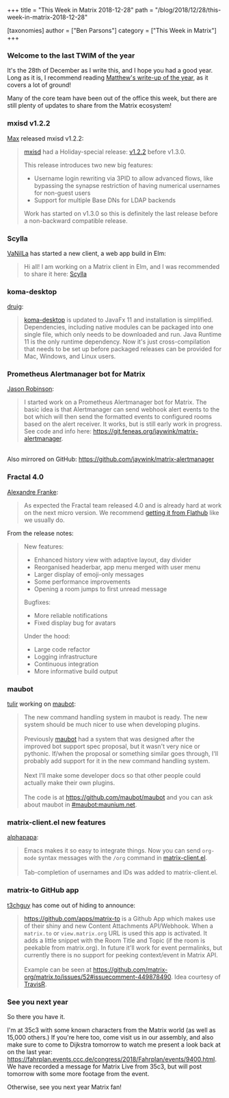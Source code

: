 +++
title = "This Week in Matrix 2018-12-28"
path = "/blog/2018/12/28/this-week-in-matrix-2018-12-28"

[taxonomies]
author = ["Ben Parsons"]
category = ["This Week in Matrix"]
+++

### Welcome to the last TWIM of the year

It's the 28th of December as I write this, and I hope you had a good year. Long as it is, I recommend reading <a href="/blog/2018/12/25/the-2018-matrix-holiday-special/">Matthew's write-up of the year</a>, as it covers a lot of ground!

Many of the core team have been out of the office this week, but there are still plenty of updates to share from the Matrix ecosystem!

### mxisd v1.2.2

<a href="https://matrix.to/#/@max:kamax.io">Max</a> released mxisd v1.2.2:
<blockquote><a href="https://github.com/kamax-matrix/mxisd">mxisd</a> had a Holiday-special release: <a href="https://github.com/kamax-matrix/mxisd/releases/tag/v1.2.2">v1.2.2</a> before v1.3.0.

This release introduces two new big features:
<ul>
 	<li>Username login rewriting via 3PID to allow advanced flows, like bypassing the synapse restriction of having numerical usernames for non-guest users</li>
 	<li>Support for multiple Base DNs for LDAP backends</li>
</ul>
Work has started on v1.3.0 so this is definitely the last release before a non-backward compatible release.</blockquote>

### Scylla

<a href="https://matrix.to/#/@daniel:riot.danilafe.com">VaNilLa</a> has started a new client, a web app build in Elm:
<blockquote>Hi all! I am working on a Matrix client in Elm, and I was recommended to share it here: <a href="https://github.com/DanilaFe/Scylla">Scylla</a></blockquote>

### koma-desktop

<a href="https://matrix.to/#/@druig:matrix.org">druig</a>:<br /><blockquote><a href="https://github.com/koma-im/koma-desktop">koma-desktop</a> is updated to JavaFx 11 and installation is simplified. Dependencies, including native modules can be packaged into one single file, which only needs to be downloaded and run. Java Runtime 11 is the only runtime dependency. Now it's just cross-compilation that needs to be set up before packaged releases can be provided for Mac, Windows, and Linux users.</blockquote>

### Prometheus Alertmanager bot for Matrix

<a href="https://matrix.to/#/@jaywink:feneas.org">Jason Robinson</a>:
<blockquote>I started work on a Prometheus Alertmanager bot for Matrix. The basic idea is that Alertmanager can send webhook alert events to the bot which will then send the formatted events to configured rooms based on the alert receiver. It works, but is still early work in progress. See code and info here: <a href="https://git.feneas.org/jaywink/matrix-alertmanager">https://git.feneas.org/jaywink/matrix-alertmanager</a>.</blockquote><br />Also mirrored on GitHub: <a href="https://github.com/jaywink/matrix-alertmanager">https://github.com/jaywink/matrix-alertmanager</a>

### Fractal 4.0

<a href="@afranke:matrix.org">Alexandre Franke</a>:<br /><blockquote>As expected the Fractal team released 4.0 and is already hard at work on the next micro version. We recommend <a href="https://flathub.org/apps/details/org.gnome.Fractal">getting it from Flathub</a> like we usually do.</blockquote>
From the release notes:
<blockquote>New features:
<ul>
 	<li>Enhanced history view with adaptive layout, day divider</li>
 	<li>Reorganised headerbar, app menu merged with user menu</li>
 	<li>Larger display of emoji-only messages</li>
 	<li>Some performance improvements</li>
 	<li>Opening a room jumps to first unread message</li>
</ul>
Bugfixes:
<ul>
 	<li>More reliable notifications</li>
 	<li>Fixed display bug for avatars</li>
</ul>
Under the hood:
<ul>
 	<li>Large code refactor</li>
 	<li>Logging infrastructure</li>
 	<li>Continuous integration</li>
 	<li>More informative build output</li>
</ul>
</blockquote>

### maubot

<a href="https://matrix.to/#/@tulir:maunium.net">tulir</a> working on <a href="https://github.com/maubot/maubot">maubot</a>:
<blockquote>The new command handling system in maubot is ready. The new system should be much nicer to use when developing plugins.<br /><br />Previously <a href="https://github.com/maubot/maubot">maubot</a> had a system that was designed after the improved bot support spec proposal, but it wasn't very nice or pythonic. If/when the proposal or something similar goes through, I'll probably add support for it in the new command handling system.<br /><br />Next I'll make some developer docs so that other people could actually make their own plugins.<br /><br />The code is at <a href="https://github.com/maubot/maubot">https://github.com/maubot/maubot</a> and you can ask about maubot in <a href="https://matrix.to/#/#maubot:maunium.net">#maubot:maunium.net</a>.</blockquote>

### matrix-client.el new features

<a href="https://matrix.to/#/@alphapapa:matrix.org">alphapapa</a>:<br /><blockquote>Emacs makes it so easy to integrate things. Now you can send <code>org-mode</code> syntax messages with the <code>/org</code> command in <a href="https://github.com/jgkamat/matrix-client-el">matrix-client.el</a>.<br /><br />Tab-completion of usernames and IDs was added to matrix-client.el.</blockquote>

### matrix-to GitHub app

<a href="https://matrix.to/#/@x:riot.ovh">t3chguy</a> has come out of hiding to announce:
<blockquote><a href="https://github.com/apps/matrix-to">https://github.com/apps/matrix-to</a> is a Github App which makes use of their shiny and new Content Attachments API/Webhook. When a <code>matrix.to</code> or <code>view.matrix.org</code> URL is used this app is activated. It adds a little snippet with the Room Title and Topic (if the room is peekable from matrix.org). In future it'll work for event permalinks, but currently there is no support for peeking context/event in Matrix API.<br /><br />Example can be seen at <a href="https://github.com/matrix-org/matrix.to/issues/52#issuecomment-449878490">https://github.com/matrix-org/matrix.to/issues/52#issuecomment-449878490</a>. Idea courtesy of <a href="https://github.com/turt2live">TravisR</a>.</blockquote>

### See you next year

So there you have it.

I'm at 35c3 with some known characters from the Matrix world (as well as 15,000 others.) If you're here too, come visit us in our assembly, and also make sure to come to Dijkstra tomorrow to watch me present a look back at on the last year: <a href="https://fahrplan.events.ccc.de/congress/2018/Fahrplan/events/9400.html">https://fahrplan.events.ccc.de/congress/2018/Fahrplan/events/9400.html</a>. We have recorded a message for Matrix Live from 35c3, but will post tomorrow with some more footage from the event.

Otherwise, see you next year Matrix fan!
